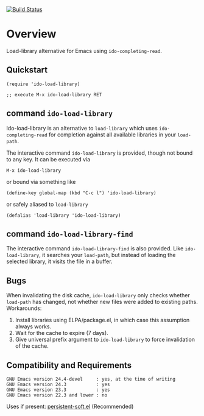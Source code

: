 [![Build Status](https://secure.travis-ci.org/rolandwalker/ido-load-library.png?branch=master)](http://travis-ci.org/rolandwalker/ido-load-library)

Overview
========

Load-library alternative for Emacs using `ido-completing-read`.

Quickstart
----------

```elisp
(require 'ido-load-library)
 
;; execute M-x ido-load-library RET
```

command `ido-load-library`
--------------------------

Ido-load-library is an alternative to `load-library` which uses
`ido-completing-read` for completion against all available
libraries in your `load-path`.

The interactive command `ido-load-library` is provided, though
not bound to any key.  It can be executed via

	M-x ido-load-library

or bound via something like

```elisp
(define-key global-map (kbd "C-c l") 'ido-load-library)
```

or safely aliased to `load-library`

```elisp
(defalias 'load-library 'ido-load-library)
```

command `ido-load-library-find`
-------------------------------

The interactive command `ido-load-library-find` is also
provided.  Like `ido-load-library`, it searches your
`load-path`, but instead of loading the selected library,
it visits the file in a buffer.

Bugs
----

When invalidating the disk cache, `ido-load-library` only checks
whether `load-path` has changed, not whether new files were added
to existing paths.  Workarounds:

1.  Install libraries using ELPA/package.el, in which case this
    assumption always works.
2.  Wait for the cache to expire (7 days).
3.  Give universal prefix argument to `ido-load-library`
    to force invalidation of the cache.

Compatibility and Requirements
------------------------------

	GNU Emacs version 24.4-devel     : yes, at the time of writing
	GNU Emacs version 24.3           : yes
	GNU Emacs version 23.3           : yes
	GNU Emacs version 22.3 and lower : no

Uses if present: [persistent-soft.el](http://github.com/rolandwalker/persistent-soft) (Recommended)
